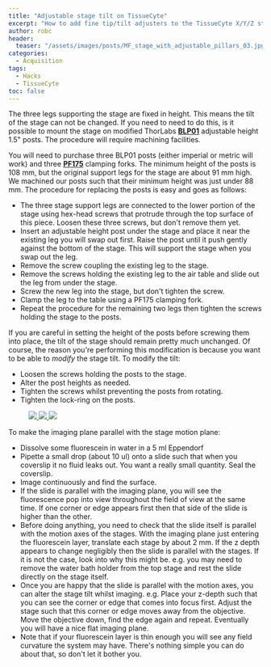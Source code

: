 ```yaml
---
title: "Adjustable stage tilt on TissueCyte"
excerpt: "How to add fine tip/tilt adjusters to the TissueCyte X/Y/Z stage"
author: robc
header:
  teaser: "/assets/images/posts/MF_stage_with_adjustable_pillars_03.jpg"
categories:
  - Acquisition
tags: 
  - Hacks
  - TissueCyte
toc: false
---
```

 
The three legs supporting the stage are fixed in height. 
This means the tilt of the stage can not be changed. 
If you need to need to do this, is it possible to mount the stage on modified ThorLabs [**BLP01**](https://www.thorlabs.com/newgrouppage9.cfm?objectgroup_ID=1740&pn=BLP01) adjustable height 1.5" posts. 
The procedure will require machining facilities.

You will need to purchase three BLP01 posts (either imperial or metric will work) and three [**PF175**](https://www.thorlabs.com/thorproduct.cfm?partnumber=PF175) clamping forks. The minimum height of the posts is 108 mm, but the original support legs for the stage are about 91 mm high. We machined our posts such that their minimum height was just under 88 mm. The procedure for replacing the posts is easy and goes as follows:

- The three stage support legs are connected to the lower portion of the stage using hex-head screws that protrude through the top surface of this piece. Loosen these three screws, but don't remove them yet.
- Insert an adjustable height post under the stage and place it near the existing leg you will swap out first. Raise the post until it push gently against the bottom of the stage. This will support the stage when you swap out the leg. 
- Remove the screw coupling the existing leg to the stage. 
- Remove the screws holding the existing leg to the air table and slide out the leg from under the stage. 
- Screw the new leg into the stage, but don't tighten the screw. 
- Clamp the leg to the table using a PF175 clamping fork. 
- Repeat the procedure for the remaining two legs then tighten the screws holding the stage to the posts. 

If you are careful in setting the height of the posts before screwing them into place, the tilt of the stage should remain pretty much unchanged. Of course, the reason you're performing this modification is because you want to be able to *modify* the stage tilt. To modify the tilt:

- Loosen the screws holding the posts to the stage. 
- Alter the post heights as needed. 
- Tighten the screws whilst preventing the posts from rotating.
- Tighten the lock-ring on the posts. 

<figure class="third">
<a href="{{ site.baseurl }}/assets/images/posts/MF_stage_with_adjustable_pillars_01.jpg"> <img src="{{ site.baseurl }}/assets/images/posts/MF_stage_with_adjustable_pillars_01.jpg"> </a>
<a href="{{ site.baseurl }}/assets/images/posts/MF_stage_with_adjustable_pillars_02.jpg"> <img src="{{ site.baseurl }}/assets/images/posts/MF_stage_with_adjustable_pillars_02.jpg"> </a>
<a href="{{ site.baseurl }}/assets/images/posts/MF_stage_with_adjustable_pillars_03.jpg"> <img src="{{ site.baseurl }}/assets/images/posts/MF_stage_with_adjustable_pillars_03.jpg"> </a>
</figure>

To make the imaging plane parallel with the stage motion plane:
- Dissolve some fluorescein in water in a 5 ml Eppendorf
- Pipette a small drop (about 10 ul) onto a slide such that when you coverslip it no fluid leaks out. 
You want a really small quantity. Seal the coverslip. 
- Image continuously and find the surface. 
- If the slide is parallel with the imaging plane, you will see the fluorescence pop into view throughout the field of view at the same time. If one corner or edge appears first then that side of the slide is higher than the other. 
- Before doing anything, you need to check that the slide itself is parallel with the motion axes of the stages. With the imaging plane just entering the fluorescein layer, translate each stage by about 2 mm. If the z depth appears to change negligibly then the slide is parallel with the stages. If it is not the case, look into why this might be. e.g. you may need to remove the water bath holder from the top stage and rest the slide directly on the stage itself. 
- Once you are happy that the slide is parallel with the motion axes, you can alter the stage tilt whilst imaging. e.g. Place your z-depth such that you can see the corner or edge that comes into focus first. Adjust the stage such that this corner or edge moves away from the objective. Move the objective down, find the edge again and repeat. Eventually you will have a nice flat imaging plane. 
- Note that if your fluorescein layer is thin enough you will see any field curvature the system may have. There's nothing simple you can do about that, so don't let it bother you. 

